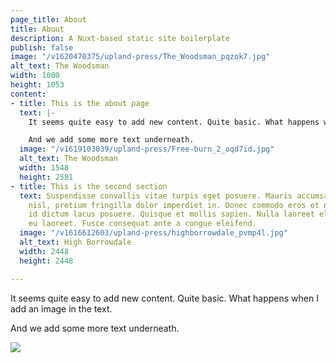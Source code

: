```yaml
---
page_title: About
title: About
description: A Nuxt-based static site boilerplate
publish: false
image: "/v1620470375/upland-press/The_Woodsman_pqzok7.jpg"
alt_text: The Woodsman
width: 1000
height: 1053
content:
- title: This is the about page
  text: |-
    It seems quite easy to add new content. Quite basic. What happens when I add an image in the text.

    And we add some more text underneath.
  image: "/v1619103039/upland-press/Free-burn_2_oqd7id.jpg"
  alt_text: The Woodsman
  width: 1548
  height: 2581
- title: This is the second section
  text: Suspendisse convallis vitae turpis eget posuere. Mauris accumsan molestie
    nisl, pretium fringilla dolor imperdiet in. Donec commodo eros et nunc tristique,
    id dictum lacus posuere. Quisque et mollis sapien. Nulla laoreet elementum mauris
    eu laoreet. Fusce consequat ante a congue eleifend.
  image: "/v1616612603/upland-press/highborrowdale_pvmp4l.jpg"
  alt_text: High Borrowdale
  width: 2448
  height: 2448

---
```

It seems quite easy to add new content. Quite basic. What happens when I add an image in the text.

And we add some more text underneath.

![](/v1611949894/upland-press/6771F101-DF5A-43EC-A622-5C629C0FFC42_ipt3um.jpg)